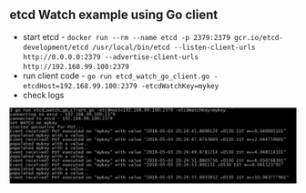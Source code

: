 ## etcd Watch example using Go client

- start etcd - `docker run --rm --name etcd -p 2379:2379 gcr.io/etcd-development/etcd /usr/local/bin/etcd --listen-client-urls http://0.0.0.0:2379 --advertise-client-urls http://192.168.99.100:2379`
- run client code - `go run etcd_watch_go_client.go -etcdHost=192.168.99.100:2379 -etcdWatchKey=mykey`
- check logs

![](etcd_watch_client_logs.JPG)
